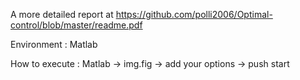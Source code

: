 A more detailed report at 
https://github.com/polli2006/Optimal-control/blob/master/readme.pdf


Environment : Matlab 


How to execute : Matlab -> img.fig -> add your options -> push start

